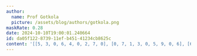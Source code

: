 ```yaml
---
author:
  name: Prof Gotkola
  picture: /assets/blog/authors/gotkola.png
maskRate: 0.28
date: 2024-10-10T19:00:01.240664
id: da05f122-8739-11ef-b451-41234cb8625c
content: '[[5, 3, 0, 6, 4, 0, 2, 7, 0], [0, 7, 1, 3, 0, 5, 9, 0, 6], [6, 9, 4, 7, 1, 0, 8, 3, 5], [0, 4, 0, 2, 6, 0, 1, 9, 0], [7, 2, 6, 4, 9, 0, 3, 5, 8], [3, 1, 9, 8, 5, 7, 4, 6, 0], [9, 6, 0, 1, 7, 0, 5, 2, 4], [0, 5, 7, 9, 0, 4, 0, 8, 3], [0, 8, 2, 0, 3, 6, 0, 0, 9]]'
---
```

